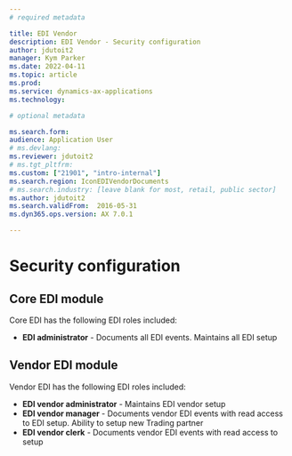 ```yaml
---
# required metadata

title: EDI Vendor
description: EDI Vendor - Security configuration
author: jdutoit2
manager: Kym Parker
ms.date: 2022-04-11
ms.topic: article
ms.prod: 
ms.service: dynamics-ax-applications
ms.technology: 

# optional metadata

ms.search.form:  
audience: Application User
# ms.devlang:
ms.reviewer: jdutoit2
# ms.tgt_pltfrm:
ms.custom: ["21901", "intro-internal"]
ms.search.region: IconEDIVendorDocuments
# ms.search.industry: [leave blank for most, retail, public sector]
ms.author: jdutoit2
ms.search.validFrom:  2016-05-31
ms.dyn365.ops.version: AX 7.0.1

---
```


# Security configuration

## Core EDI module

Core EDI has the following EDI roles included:

- **EDI administrator** - Documents all EDI events. Maintains all EDI setup

## Vendor EDI module

Vendor EDI has the following EDI roles included:

- **EDI vendor administrator** - Maintains EDI vendor setup
- **EDI vendor manager** - Documents vendor EDI events with read access to EDI setup. Ability to setup new Trading partner
- **EDI vendor clerk** - Documents vendor EDI events with read access to setup

